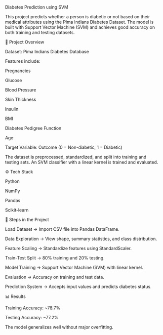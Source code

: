 Diabetes Prediction using SVM

This project predicts whether a person is diabetic or not based on their medical attributes using the Pima Indians Diabetes Dataset. The model is built with Support Vector Machine (SVM) and achieves good accuracy on both training and testing datasets.

📌 Project Overview

Dataset: Pima Indians Diabetes Database

Features include:

Pregnancies

Glucose

Blood Pressure

Skin Thickness

Insulin

BMI

Diabetes Pedigree Function

Age

Target Variable: Outcome (0 = Non-diabetic, 1 = Diabetic)

The dataset is preprocessed, standardized, and split into training and testing sets. An SVM classifier with a linear kernel is trained and evaluated.

⚙️ Tech Stack

Python

NumPy

Pandas

Scikit-learn

🚀 Steps in the Project

Load Dataset → Import CSV file into Pandas DataFrame.

Data Exploration → View shape, summary statistics, and class distribution.

Feature Scaling → Standardize features using StandardScaler.

Train-Test Split → 80% training and 20% testing.

Model Training → Support Vector Machine (SVM) with linear kernel.

Evaluation → Accuracy on training and test data.

Prediction System → Accepts input values and predicts diabetes status.

📊 Results

Training Accuracy: ~78.7%

Testing Accuracy: ~77.2%

The model generalizes well without major overfitting.
